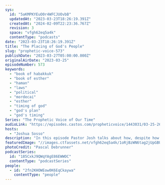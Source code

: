 ```yaml
---
sys:
  id: "5aKMPKYEuO0r4WFCJUOvbB"
  updatedAt: "2023-03-23T18:26:19.391Z"
  createdAt: "2024-02-09T22:23:36.767Z"
  revision: 3
  space: "vfgh62eq5a4k"
  contentType: "podcasts"
date: "2023-03-23T18:26:19.391Z"
title: "The Placing of God's People"
slug: "prophetic-voice-573"
publishDate: "2023-03-27T05:00:00.000Z"
originalAirDate: "2023-03-25"
episodeNumber: 573
keywords:
  - "book of habakkuk"
  - "book of esther"
  - "haman"
  - "laws"
  - "political"
  - "mordecai"
  - "esther"
  - "timing of god"
  - "god's plan"
  - "god's timing"
Series: "The Prophetic Voice of Our Time"
audioLink: "https://episodes.castos.com/propheticvoice/1443031/03-25-26-23-The-Prophetic-Voice-of-our-Time-mixdown-.mp3"
hosts:
  - "Joshua Sosso"
description: "In this episode Pastor Josh talks about how, despite how the situations look or the laws that might be made, God has a perfect plan and can turn around any situation for His purpose, no matter how impossible they seem. We see this throughout the book of Esther, where God placed both Esther and Haman in the perfect position before anything unfolded. In the same way, God is preparing and placing His people now, but we must prioritize Him and step into our calling; if we do not, someone else will fulfill it in our place."
featuredImage: "//images.ctfassets.net/vfgh62eq5a4k/1oRjBzWN6tag2jUpGBUQYB/e985c945693448a625028329e6498a16/pascal-debrunner-Y1wq1Nq05P4-unsplash__1_.jpg"
photoCredit: "Pascal Debrunner"
podcastSeries:
  id: "185CxkJ9QWqYAgE86EWWOC"
  contentType: "podcastSeries"
people:
  - id: "2fn2KHOWEow0K6EqCkaywa"
    contentType: "people"
---
```

